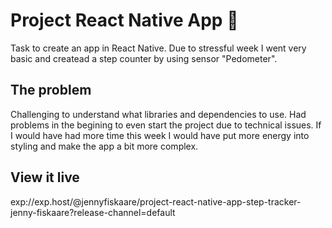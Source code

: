 # Project React Native App 📱

Task to create an app in React Native. Due to stressful week I went very basic and createad a step counter by using sensor "Pedometer". 

## The problem

Challenging to understand what libraries and dependencies to use. Had problems in the begining to even start the project due to technical issues. If I would have had more time this week I would have put more energy into styling and make the app a bit more complex. 

## View it live

exp://exp.host/@jennyfiskaare/project-react-native-app-step-tracker-jenny-fiskaare?release-channel=default



